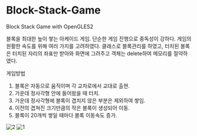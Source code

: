 # Block-Stack-Game
Block Stack Game with OpenGLES2

블록을 최대한 높이 쌓는 아케이드 게임. 단순한 게임 진행으로 중독성이 강하다. 게임의 원활한 속도를 위해 여러 가지를 고려하였다. 클래스로 블록관리를 하였고, 터치된 블록은 터치된 자리의 좌표만 받아와 화면에 그려주고 객체는 delete하여 메모리를 절약하였다.

게임방법
1. 블록은 자동으로 움직이며 각 교차로에서 교대로 출현.
2. 가운데 정사각형 안에 들어왔을 때 터치.
3. 가운데 정사각형에 블록이 겹치지 않은 부분은 제외하여 쌓임.
4. 이전의 겹쳐진 크기만큼의 작은 블록이 생성되어 이동.
4. 블록이 20개씩 쌓일 때마다 블록 이동속도 증가.

![2](https://user-images.githubusercontent.com/35096782/40889505-c2413ab4-67a2-11e8-968b-c0e32715e640.png)
![1](https://user-images.githubusercontent.com/35096782/40889506-c48f1cb4-67a2-11e8-885b-1f62d5501b2f.png)
